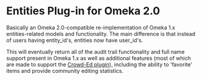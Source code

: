 Entities Plug-in for Omeka 2.0
===============

Basically an Omeka 2.0-compatible re-implementation of Omeka 1.x entities-related models and functionality. The main difference is that instead of users having entity_id's, entities now have user_id's. 

This will eventually return all of the audit trail functionality and full name support present in Omeka 1.x as well as additional features (most of which are made to support the [Crowd-Ed plugin](http://github.com/gsbodine/crowd-ed)), including the ability to 'favorite' items and provide community editing statistics.
